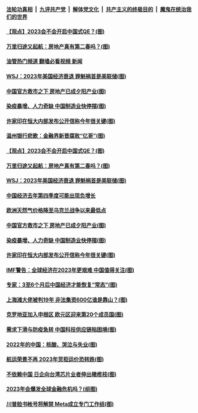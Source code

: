 ####  [法轮功真相](../../../../basic/blob/master/README.md?t=01041612) &nbsp;|&nbsp; [九评共产党](../../../../9ping.md/blob/master/README.md?t=01041612) &nbsp;|&nbsp; [解体党文化](../../../../jtdwh.md/blob/master/README.md?t=01041612)  &nbsp;|&nbsp; [共产主义的终极目的](../../../../gczydzjmd.md/blob/master/README.md?t=01041612) &nbsp;|&nbsp; [魔鬼在统治我们的世界](../../../../mgztzwmdsj.md/blob/master/README.md?t=01041612) 

#### [【观点】2023会不会开启中国式QE？(图)](../pages/p5/1025653.md?t=01041612) 

#### [万里归途又起航：房地产真有第二春吗？(图)](../pages/p5/1025645.md?t=01041612) 

#### [油管热门频道 翻墙必看视频 新闻](http://129.146.143.75:81/youtube.html?01041612)

#### [WSJ：2023年美国经济衰退 罪魁祸首是美联储(图)](../pages/p5/1025616.md?t=01041612) 

#### [中国官方救市之下 房地产已成夕阳产业(图)](../pages/p5/1025618.md?t=01041612) 

#### [染疫暴增、人力奇缺 中国制造业快停摆(图)](../pages/p5/1025559.md?t=01041612) 

#### [许家印在恒大内部发布公开信称今年很关键(图)](../pages/p5/1025538.md?t=01041612) 

#### [温州银行悲歌：金融界新晋腐败“亿哥”(图)](../pages/p5/1025657.md?t=01041612) 

#### [【观点】2023会不会开启中国式QE？(图)](../pages/p5/1025653.md?t=01041612) 

#### [万里归途又起航：房地产真有第二春吗？(图)](../pages/p5/1025645.md?t=01041612) 

#### [WSJ：2023年美国经济衰退 罪魁祸首是美联储(图)](../pages/p5/1025616.md?t=01041612) 

#### [中国经济去年第四季度可能出现负增长](../pages/p5/1025622.md?t=01041612) 

#### [欧洲天然气价格降至乌克兰战争以来最低点](../pages/p5/1025621.md?t=01041612) 

#### [中国官方救市之下 房地产已成夕阳产业(图)](../pages/p5/1025618.md?t=01041612) 

#### [染疫暴增、人力奇缺 中国制造业快停摆(图)](../pages/p5/1025559.md?t=01041612) 

#### [许家印在恒大内部发布公开信称今年很关键(图)](../pages/p5/1025538.md?t=01041612) 

#### [IMF警告：全球经济在2023年更艰难 中国值得关注(图)](../pages/p5/1025560.md?t=01041612) 

#### [专家：3至6个月后中国经济才能恢复“常态”(图)](../pages/p5/1025557.md?t=01041612) 

#### [上海滩大佬被判19年 非法集资600亿谁是靠山？(图)](../pages/p5/1025553.md?t=01041612) 

#### [克罗地亚加入申根区 欧元区迎来第20个成员国(图)](../pages/p5/1025532.md?t=01041612) 


#### [需求下滑与防疫急转 中国科技供应链陷困境(图)](../pages/p5/1025506.md?t=01041612) 

#### [2022年的中国：核酸、哭泣与失业(图)](../pages/p5/1025470.md?t=01041612) 

#### [航运荣景不再 2023年货柜运价恐转跌(图)](../pages/p5/1025479.md?t=01041612) 

#### [不依赖中国 日企向台湾芯片业者伸出橄榄枝(图)](../pages/p5/1025477.md?t=01041612) 

#### [2023年会爆发全球金融危机吗？(组图)](../pages/p5/1025472.md?t=01041612) 

#### [川普脸书帐号将解禁 Meta成立专门工作组(图)](../pages/p5/1025476.md?t=01041612) 

<img src='http://gfw-breaker.win/goodnews/indexes/p5.md' width='0px' height='0px'/>
